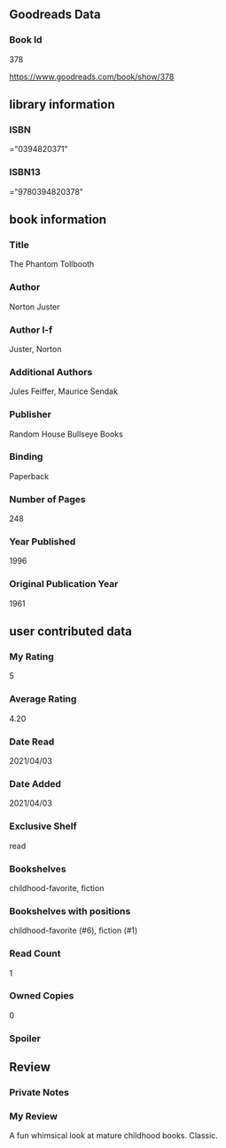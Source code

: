 <!-- This template shows how to bulk convert all columns of data into one markdown file -->
<!-- caveat: KeyError if there's a mismatch. Empty values output nothing -->

## Goodreads Data

### Book Id 

378

https://www.goodreads.com/book/show/378

## library information

### ISBN 
="0394820371"

### ISBN13 
="9780394820378"

## book information

### Title
The Phantom Tollbooth

### Author 
Norton Juster

### Author l-f 
Juster, Norton

### Additional Authors
Jules Feiffer, Maurice Sendak

### Publisher 
Random House Bullseye Books

### Binding
Paperback

### Number of Pages
248

### Year Published
1996

### Original Publication Year 
1961

## user contributed data

### My Rating
5

### Average Rating
4.20

### Date Read
2021/04/03

### Date Added
2021/04/03

### Exclusive Shelf
read

### Bookshelves
childhood-favorite, fiction

### Bookshelves with positions
childhood-favorite (#6), fiction (#1)

### Read Count
1

### Owned Copies
0

### Spoiler 


## Review

### Private Notes


### My Review
A fun whimsical look at mature childhood books. Classic. 